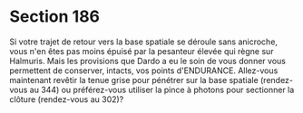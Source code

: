 # Section 186

Si votre trajet de retour vers la base spatiale se déroule sans 
anicroche, vous n'en êtes pas moins épuisé par la pesanteur 
élevée qui règne sur Halmuris. Mais les provisions que Dardo a 
eu le soin de vous donner vous permettent de conserver, intacts, 
vos points d'ENDURANCE. Allez-vous maintenant revêtir la 
tenue grise pour pénétrer sur la base spatiale (rendez-vous au 
344) ou préférez-vous utiliser la pince à photons pour sectionner 
la clôture (rendez-vous au 302)?